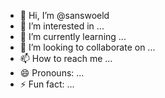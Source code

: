- 👋 Hi, I’m @sanswoeld
- 👀 I’m interested in ...
- 🌱 I’m currently learning ...
- 💞️ I’m looking to collaborate on ...
- 📫 How to reach me ...
- 😄 Pronouns: ...
- ⚡ Fun fact: ...

<!---
sanswoeld/sanswoeld is a ✨ special ✨ repository because its `README.md` (this file) appears on your GitHub profile.
You can click the Preview link to take a look at your changes.
--->
